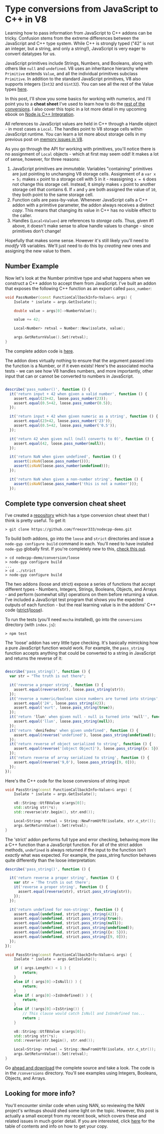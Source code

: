 # Type conversions from JavaScript to C++ in V8
Learning how to pass information from JavaScript to C++ addons can be tricky.  Confusion stems from the extreme differences between the JavaScript and C++ type system.  While C++ is strongly typed ("42" is not an integer, but a string, and only a string!), JavaScript is very eager to convert datatypes for us.  

JavaScript primitives include Strings, Numbers, and Booleans, along with others like `null` and `undefined`.  V8 uses an inheritance hierarchy where `Primitive` extends `Value`, and all the individual primitives subclass `Primitive`.  In addition to the standard JavaScript primitives, V8 also supports integers (`Int32` and `Uint32`).  You can see all the rest of the Value types [here](https://v8docs.nodesource.com/io.js-3.0/dc/d0a/classv8_1_1_value.html).

In this post, I'll show you some basics for working with numerics, and I'll point you to a **cheat sheet** I've used to learn how to do the [rest of the conversions](https://github.com/freezer333/nodecpp-demo/tree/master/conversions).  I also cover this topic in a lot more detail in my upcoming ebook on [Node.js C++ Integration](http://scottfrees.com/ebooks/nodecpp/).  

All references to JavaScript values are held in C++ through a Handle object - in most cases a `Local`.  The handles point to V8 storage cells within JavaScript runtime.  You can learn a lot more about storage cells in my previous post on [memory issues in V8](http://blog.scottfrees.com/how-not-to-access-node-js-from-c-worker-threads).

As you go through the API for working with primitives, you'll notice there is no assignment of `Local` objects - which at first may seem odd!  It makes a lot of sense, however, for three reasons:

1. JavaScript primitives are *immutable*. Variables "containing" primitives are just pointing to unchanging V8 storage cells.  Assignment of a `var x = 5;` makes `x` point to a storage cell with 5 in it - reassigning `x = 6` does not change this storage cell. Instead, it simply makes `x` point to another storage cell that contains 6.  If `x` and `y` are both assigned the value of `10`, they both point to the same storage cell.  
2. Function calls are pass-by-value. Whenever JavaScript calls a C++ addon with a primitive parameter, the addon always receives a distinct *copy*. This means that changing its value in C++ has no visible effect to the caller.
3. Handles (`Local<Value>`) are references to *storage cells*.  Thus, given #1 above, it doesn't make sense to allow handle values to change - since primitives don't change!

Hopefully that makes some sense. However it's still likely you'll need to *modify* V8 variables. We'll just need to do this by *creating* new ones and assigning the new value to them.

## Number Example
Now let's look at the Number primitive type and what happens when we construct a C++ addon to accept them from JavaScript.  I've built an addon that exposes the following C++ function as an export called `pass_number`:

```c++
void PassNumber(const FunctionCallbackInfo<Value>& args) {
    Isolate * isolate = args.GetIsolate();

    double value = args[0]->NumberValue();

    value += 42;

    Local<Number> retval = Number::New(isolate, value);

    args.GetReturnValue().Set(retval);
}
```

The complete addon code is [here](https://github.com/freezer333/nodecpp-demo/blob/master/conversions/loose/loose_type_demo.cpp).

The addon does virtually nothing to ensure that the argument passed into the function is a Number, or if it even exists!  Here's the associated mocha tests - we can see how V8 handles numbers, and more importantly, other input that can or cannot be converted to numbers in JavaScript.

```javascript

describe('pass_number()', function () {
  it('return input + 42 when given a valid number', function () {
    assert.equal(23+42, loose.pass_number(23));
    assert.equal(0.5+42, loose.pass_number(0.5));
  });

  it('return input + 42 when given numeric as a string', function () {
    assert.equal(23+42, loose.pass_number('23'));
    assert.equal(0.5+42, loose.pass_number('0.5'));
  });

  it('return 42 when given null (null converts to 0)', function () {
    assert.equal(42, loose.pass_number(null));
  });

  it('return NaN when given undefined', function () {
    assert(isNaN(loose.pass_number()));
    assert(isNaN(loose.pass_number(undefined)));
  });

  it('return NaN when given a non-number string', function () {
    assert(isNaN(loose.pass_number('this is not a number')));
  });

```


## Complete type conversion cheat sheet
I've created a [repository](https://github.com/freezer333/nodecpp-demo/tree/master/conversions) which has a type conversion cheat sheet that I think is pretty useful.  To get it:

```
> git clone https://github.com/freezer333/nodecpp-demo.git
```

To build both addons, go into the `loose` and `strict` directories and issue a `node-gyp configure build` command in each.  You'll need to have installed `node-gyp` globally first.  If you're completely new to this, [check this out](http://blog.scottfrees.com/c-processing-from-node-js).

```
> cd nodecpp-demo/conversion/loose
> node-gyp configure build
...
> cd ../strict
> node-gyp configure build
```

The two addons (loose and strict) expose a series of functions that accept different types - Numbers, Integers, Strings, Booleans, Objects, and Arrays - and perform (somewhat silly) operations on them before returning a value.  I've included a JavaScript test program that shows you the expected outputs of each function - but the real learning value is in the addons' C++ code ([strict](https://github.com/freezer333/nodecpp-demo/blob/master/conversions/loose/loose_type_demo.cpp)/[loose](https://github.com/freezer333/nodecpp-demo/blob/master/conversions/strict/strict_type_demo.cpp)).

To run the tests (you'll need `mocha` installed), go into the `conversions` directory (with `index.js`):

```
> npm test
```

The 'loose' addon has very little type checking. It's basically mimicking how a pure JavaScript function would work.  For example, the `pass_string` function accepts anything that could be converted to a string in JavaScript and returns the reverse of it:

```javascript

describe('pass_string()', function () {
  var str = "The truth is out there";

  it('reverse a proper string', function () {
    assert.equal(reverse(str), loose.pass_string(str));
  });
  it('reverse a numeric/boolean since numbers are turned into strings', function () {
    assert.equal('24', loose.pass_string(42));
    assert.equal('eurt', loose.pass_string(true));
  });
  it('return 'llun' when given null - null is turned into 'null'', function () {
    assert.equal('llun', loose.pass_string(null));
  });
  it('return 'denifednu' when given undefined', function () {
    assert.equal(reverse('undefined'), loose.pass_string(undefined));
  });
  it('return reverse of object serialized to string', function () {
    assert.equal(reverse('[object Object]'), loose.pass_string({x: 5}));
  });
  it('return reverse of array serialized to string', function () {
    assert.equal(reverse('9,0'), loose.pass_string([9, 0]));
  });
});
```

Here's the C++ code for the loose conversions of string input:

```c++
void PassString(const FunctionCallbackInfo<Value>& args) {
    Isolate * isolate = args.GetIsolate();

    v8::String::Utf8Value s(args[0]);
    std::string str(*s);
    std::reverse(str.begin(), str.end());    

    Local<String> retval = String::NewFromUtf8(isolate, str.c_str());
    args.GetReturnValue().Set(retval);
}
```

The 'strict' addon performs full type and error checking, behaving more like a C++ function than a JavaScript function. For all of the strict addon methods, `undefined` is always returned if the input to the function isn't *exactly* what was expected. For example, the pass_string function behaves quite differently than the loose interpretation:

```javascript
describe('pass_string()', function () {

  it('return reverse a proper string', function () {
    var str = 'The truth is out there';
    it('reverse a proper string', function () {
      assert.equal(reverse(str), strict.pass_string(str));
    });
  });

  it('return undefined for non-strings', function () {
    assert.equal(undefined, strict.pass_string(42));
    assert.equal(undefined, strict.pass_string(true));
    assert.equal(undefined, strict.pass_string(null));
    assert.equal(undefined, strict.pass_string(undefined));
    assert.equal(undefined, strict.pass_string({x: 5}));
    assert.equal(undefined, strict.pass_string([9, 0]));
  });
});
```

```c++
void PassString(const FunctionCallbackInfo<Value>& args) {
    Isolate * isolate = args.GetIsolate();

    if ( args.Length() < 1 ) {
        return;
    }
    else if ( args[0]->IsNull() ) {
        return;
    }
    else if ( args[0]->IsUndefined() ) {
        return;
    }
    else if (!args[0]->IsString()) {
        // This clause would catch IsNull and IsUndefined too...
        return ;
    }

    v8::String::Utf8Value s(args[0]);
    std::string str(*s);
    std::reverse(str.begin(), str.end());    

    Local<String> retval = String::NewFromUtf8(isolate, str.c_str());
    args.GetReturnValue().Set(retval);
}
```

Go [ahead and download](https://github.com/freezer333/nodecpp-demo) the complete source and take a look.  The code is in the `/conversions` directory.  You'll see examples using Integers, Booleans, Objects, and Arrays.

## Looking for more info?
You'll encounter similar code when using NAN, so reviewing the NAN project's writeups should shed some light on the topic.  However, this post is actually a small excerpt from my recent book, which covers these and related issues in much gorier detail.  If you are interested, click [here](http://scottfrees.com/ebooks/nodecpp/) for the table of contents and info on how to get your copy. 
